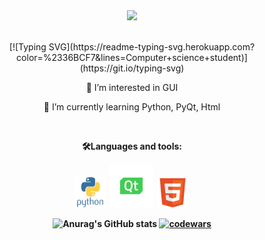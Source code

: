 <div id="header" align="center">
  <img src="https://media.giphy.com/media/IWiAPmq1HS9QZRu8PT/giphy-downsized-large.gif" width="100"/>
</div>

<br>

<p align="center">[![Typing SVG](https://readme-typing-svg.herokuapp.com?color=%2336BCF7&lines=Computer+science+student)](https://git.io/typing-svg)</p>

<p align="center">👀 I’m interested in GUI</p>

<p align="center">🌱 I’m currently learning Python, PyQt, Html</p>

<div id="header" align="center">
  
  <br>

  <b>🛠Languages and tools:<b>   
  
  <img src="https://github.com/devicons/devicon/blob/master/icons/python/python-original-wordmark.svg" title="Python" alt="Python" width="50" height="50"/>&nbsp;
  <img src="https://github.com/Atom244/icons-for-projects/blob/main/qt1.png" title="Qt" alt="Qt" width="70" height="70" />&nbsp;
  <img src="https://github.com/devicons/devicon/blob/master/icons/html5/html5-original.svg" title="Html" alt="Html" width="48" height="48" />&nbsp;
  



![Anurag's GitHub stats](https://github-readme-stats.vercel.app/api?username=Atom244&theme=dark&hide=stars,issues&show_icons=true)
[![codewars](https://www.codewars.com/users/Atom244/badges/large)](https://www.codewars.com/users/Atom244)  
</div>


 


